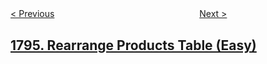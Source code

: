 <!--|This file generated by command(leetcode description); DO NOT EDIT.    |-->
<!--+----------------------------------------------------------------------+-->
<!--|@author    openset <openset.wang@gmail.com>                           |-->
<!--|@link      https://github.com/openset                                 |-->
<!--|@home      https://github.com/openset/leetcode                        |-->
<!--+----------------------------------------------------------------------+-->

[< Previous](../count-pairs-of-equal-substrings-with-minimum-difference "Count Pairs of Equal Substrings With Minimum Difference")
　　　　　　　　　　　　　　　　
[Next >](../second-largest-digit-in-a-string "Second Largest Digit in a String")

## [1795. Rearrange Products Table (Easy)](https://leetcode.com/problems/rearrange-products-table "")


